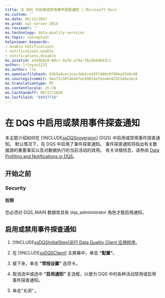 ```yaml
---
title: 在 DQS 中启用或禁用事件探查通知 | Microsoft Docs
ms.custom: ''
ms.date: 06/13/2017
ms.prod: sql-server-2014
ms.reviewer: ''
ms.technology: data-quality-services
ms.topic: conceptual
helpviewer_keywords:
- enable notifications
- notifications,enable
- notifications,disable
ms.assetid: e439bb29-60cc-4afd-a79a-f629b8d843c1
author: lrtoyou1223
ms.author: lle
ms.openlocfilehash: b3b5e8cec1cac3eb1ce4357480c0f994a33d4c40
ms.sourcegitcommit: 9ee72c507ab447ac69014a7eea4e43523a0a3ec4
ms.translationtype: MT
ms.contentlocale: zh-CN
ms.lasthandoff: 06/17/2020
ms.locfileid: "84937718"
---
```

# <a name="enable-or-disable-profiling-notifications-in-dqs"></a>在 DQS 中启用或禁用事件探查通知
  本主题介绍如何在 [!INCLUDE[ssDQSnoversion](../includes/ssdqsnoversion-md.md)] (DQS) 中启用或禁用事件探查通知。 默认情况下，在 DQS 中启用了事件探查通知。 事件探查通知将指出有关数据源的重要事实以及对数据执行的当前活动的效用。 有关详细信息，请参阅 [Data Profiling and Notifications in DQS](../../2014/data-quality-services/data-profiling-and-notifications-in-dqs.md)。  
  
##  <a name="before-you-begin"></a><a name="BeforeYouBegin"></a> 开始之前  
  
###  <a name="security"></a><a name="Security"></a> Security  
  
####  <a name="permissions"></a><a name="Permissions"></a> 权限  
 您必须对 DQS_MAIN 数据库具有 dqs_administrator 角色才能启用通知。  
  
##  <a name="enable-or-disable-profiling-notifications"></a><a name="Enable"></a>启用或禁用事件探查通知  
  
1.  [!INCLUDE[ssDQSInitialStep](../includes/ssdqsinitialstep-md.md)][运行 Data Quality Client 应用程序](../../2014/data-quality-services/run-the-data-quality-client-application.md)。  
  
2.  在 [!INCLUDE[ssDQSClient](../includes/ssdqsclient-md.md)] 主屏幕中，单击 **“配置”**。  
  
3.  接下来，单击 **“常规设置”** 选项卡。  
  
4.  取消选中或选中 **“启用通知”** 复选框，以便为 DQS 中的各种活动禁用或启用事件探查通知。  
  
5.  单击“关闭” 。  
  
  
